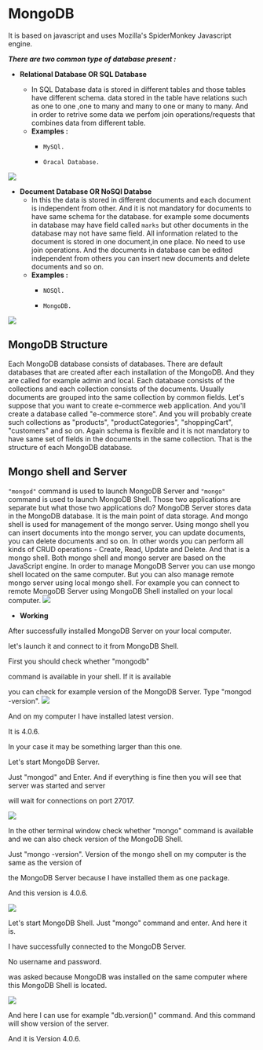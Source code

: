 # MongoDB
It is based on javascript and uses Mozilla's SpiderMonkey Javascript engine.

__*There are two common type of database present :*__
- __Relational Database OR SQL Database__

    - In SQL Database data is stored in different tables and those tables have different schema.
      data stored in the table have relations such as one to one ,one to many and many to one or many to many.
      And in order to retrive some data we perfom join operations/requests that combines data from different table.
    - __Examples :__
        -     MySQl.
        -     Oracal Database.

![](images/s1.png)
    

- __Document Database OR NoSQl Databse__
    - In this the data is stored in different documents and each document is independent from other.
      And it is not mandatory for documents to have same schema for the database.
      for example some documents in database may have field called `marks` but other documents in the database may not have same
      field.
      All information related to the document is stored in one document,in one place.
      No need to use join operations. And the documents in database can be edited independent from others you can insert
      new documents and delete documents and so on.
     - __Examples :__
        -     NOSQl.
        -     MongoDB.
    
![](images/s2.png)

## MongoDB Structure

Each MongoDB database consists of databases. There are default databases that are created after
each installation of the MongoDB. And they are called for example admin and local. Each database consists of
the collections and each collection consists of the documents.
Usually documents are grouped into the same collection by common fields.
Let's suppose that you want to create e-commerce web application. And you'll create a database called "e-commerce store".
And you will probably create such collections as "products", "productCategories", "shoppingCart",
"customers" and so on.
Again schema is flexible and it is not mandatory to have same set of fields in the documents in the same collection.
That is the structure of each MongoDB database.

## Mongo shell and Server
`"mongod"` command is used to launch MongoDB Server and `"mongo"` command is used to launch MongoDB Shell.
Those two applications are separate but what those two applications do? MongoDB Server stores data in the MongoDB
database.
It is the main point of data storage. And mongo shell is used for management of the mongo server. Using mongo
shell you can insert documents into the mongo server, you can update documents, you can delete documents
and so on.
In other words you can perform all kinds of CRUD operations -
Create, Read, Update and Delete.
And that is a mongo shell. Both mongo shell and mongo server are based on the JavaScript engine. In order to manage MongoDB Server you can use mongo shell located on the same computer.
But you can also manage remote mongo server using local mongo shell. For example you can connect to remote
MongoDB Server using MongoDB Shell installed on your local computer.
    ![](images/s3.png)
 
 - __Working__
 
After successfully installed MongoDB Server on your local computer.

let's launch it and connect to it from MongoDB Shell.

First you should check whether "mongodb"

command is available in your shell. If it is available

you can check for example version of the MongoDB Server. Type "mongod -version". 
![](images/s6.png)

And on my computer I have installed latest version.

It is 4.0.6.

In your case it may be something larger than this one.

Let's start MongoDB Server.

Just "mongod" and Enter. And if everything is fine then you will see that server was started and server

will wait for connections on port 27017.

![](images/s7.png)

In the other terminal window  check whether "mongo" command is available and we can also check version of the MongoDB Shell.

Just "mongo -version". Version of the mongo shell on my computer is the same as the version of

the MongoDB Server because I have installed them as one package.

And this version is 4.0.6.

![](images/s4.png)

Let's start MongoDB Shell. Just "mongo" command and enter. And here it is.

I have successfully connected to the MongoDB Server.

No username and password.

was asked because MongoDB was installed on the same computer where this MongoDB Shell is located.

![](images/s5.png)

And here I can use for example "db.version()" command. And this command will show version of the server.

And it is Version 4.0.6. 


